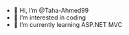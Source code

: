 - 👋 Hi, I’m @Taha-Ahmed99
- 👀 I’m interested in coding
- 🌱 I’m currently learning ASP.NET MVC
<!---
Taha-Ahmed99/Taha-Ahmed99 is a ✨ special ✨ repository because its `README.md` (this file) appears on your GitHub profile.
You can click the Preview link to take a look at your changes.
--->
